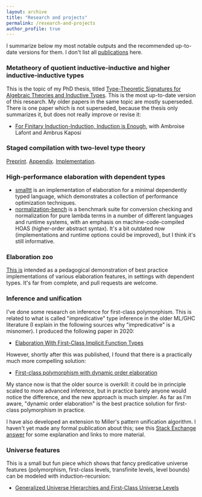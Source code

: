 ```yaml
---
layout: archive
title: "Research and projects"
permalink: /research-and-projects
author_profile: true
---
```


I summarize below my most notable outputs and the recommended up-to-date
versions for them. I don't list all [publications](/publications) here.

### Metatheory of quotient inductive-inductive and higher inductive-inductive types

This is the topic of my PhD thesis, titled [Type-Theoretic Signatures for
Algebraic Theories and Inductive Types](pdfs/phdthesis_compact.pdf). This is the most
up-to-date version of this research. My older papers in the same topic are
mostly superseded. There is one paper which is not superseded, because the
thesis only summarizes it, but does not really improve or revise it:

- [For Finitary Induction-Induction, Induction is Enough](https://drops.dagstuhl.de/opus/volltexte/2020/13070/), with
  Ambroise Lafont and Ambrus Kaposi

### Staged compilation with two-level type theory

[Preprint](pdfs/2ltt.pdf). [Appendix](pdfs/2ltt_appendix.pdf). [Implementation](https://github.com/AndrasKovacs/staged).

### High-performance elaboration with dependent types

- [smalltt](https://github.com/AndrasKovacs/smalltt) is an implementation of
  elaboration for a minimal dependently typed language, which demonstrates a
  collection of performance optimization techniques.
- [normalization-bench](https://github.com/AndrasKovacs/normalization-bench) is
  a benchmark suite for conversion checking and normalization for pure lambda
  terms in a number of different languages and runtime systems, with an emphasis
  on machine-code-compiled HOAS (higher-order abstract syntax). It's a bit outdated now
  (implementations and runtime options could be improved), but I think it's
  still informative.

### Elaboration zoo

[This is](https://github.com/AndrasKovacs/elaboration-zoo) intended as a
pedagogical demonstration of best practice implementations of various
elaboration features, in settings with dependent types. It's far from complete,
and pull requests are welcome.

### Inference and unification

I've done some research on inference for first-class polymorphism. This is related to
what is called "impredicative" type inference in the older ML/GHC literature (I
explain in the following sources why "impredicative" is a misnomer). I produced
the following paper in 2020:

- [Elaboration With First-Class Implicit Function Types](https://dl.acm.org/doi/10.1145/3408983)

However, shortly after this was published, I found that there is a practically much more compelling
solution:

- [First-class polymorphism with dynamic order
  elaboration](https://github.com/AndrasKovacs/elaboration-zoo/tree/master/06-first-class-poly)

My stance now is that the older source is overkill: it could be in principle
scaled to more advanced inference, but in practice barely anyone would notice
the difference, and the new approach is much simpler. As far as I'm aware,
"dynamic order elaboration" is the best practice solution for first-class polymorphism
in practice.

I have also developed an extension to Miller's pattern unification algorithm. I
haven't yet made any formal publication about this; see this [Stack Exchange
answer](https://cstheory.stackexchange.com/questions/50914/swapping-arguments-of-variables-in-higher-order-pattern-unification/50918#50918)
for some explanation and links to more material.

### Universe features

This is a small but fun piece which shows that fancy predicative universe features (polymorphism, first-class levels, transfinite levels, level bounds) can be modeled with induction-recursion:

- [Generalized Universe Hierarchies and First-Class Universe Levels](https://drops.dagstuhl.de/opus/volltexte/2022/15748/pdf/LIPIcs-CSL-2022-28.pdf)
